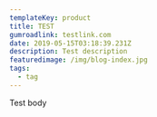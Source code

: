 ```yaml
---
templateKey: product
title: TEST
gumroadlink: testlink.com
date: 2019-05-15T03:18:39.231Z
description: Test description
featuredimage: /img/blog-index.jpg
tags:
  - tag
---
```

Test body
